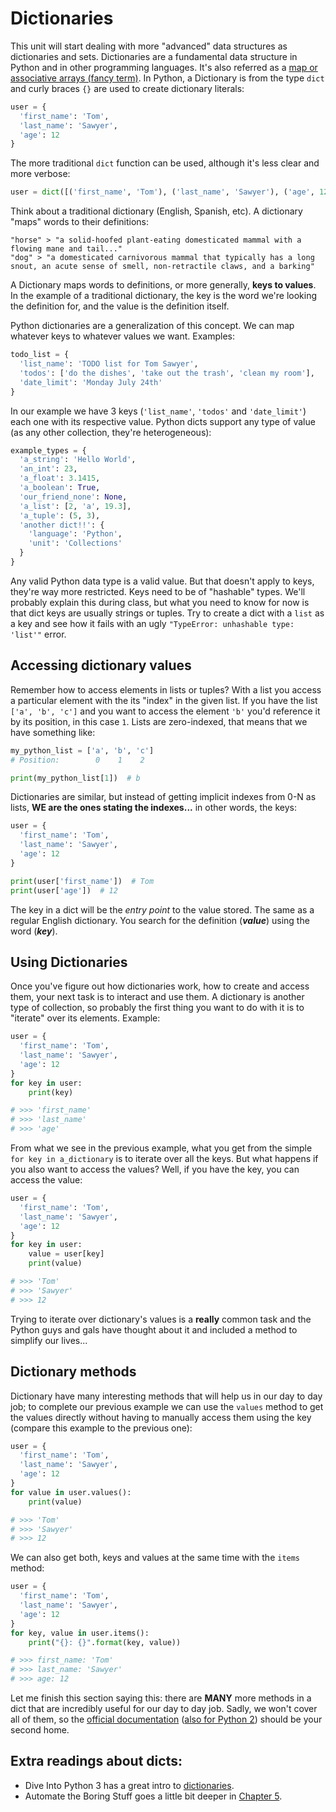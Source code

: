 # Dictionaries

This unit will start dealing with more "advanced" data structures as dictionaries and sets. Dictionaries are a fundamental data structure in Python and in other programming languages. It's also referred as a [map or associative arrays (fancy term)](https://en.wikipedia.org/wiki/Associative_array). In Python, a Dictionary is from the type `dict` and curly braces `{}` are used to create dictionary literals:

```python
user = {
  'first_name': 'Tom',
  'last_name': 'Sawyer',
  'age': 12
}
```

The more traditional `dict` function can be used, although it's less clear and more verbose:

```python
user = dict([('first_name', 'Tom'), ('last_name', 'Sawyer'), ('age', 12)])
```

Think about a traditional dictionary (English, Spanish, etc). A dictionary "maps" words to their definitions:

```
"horse" > "a solid-hoofed plant-eating domesticated mammal with a flowing mane and tail..."
"dog" > "a domesticated carnivorous mammal that typically has a long snout, an acute sense of smell, non-retractile claws, and a barking"
```

A Dictionary maps words to definitions, or more generally, **keys to values**. In the example of a traditional dictionary, the key is the word we're looking the definition for, and the value is the definition itself.

Python dictionaries are a generalization of this concept. We can map whatever keys to whatever values we want. Examples:

```python
todo_list = {
  'list_name': 'TODO list for Tom Sawyer',
  'todos': ['do the dishes', 'take out the trash', 'clean my room'],
  'date_limit': 'Monday July 24th'
}
```

In our example we have 3 keys (`'list_name'`, `'todos'` and `'date_limit'`) each one with its respective value. Python dicts support any type of value (as any other collection, they're heterogeneous):

```python
example_types = {
  'a_string': 'Hello World',
  'an_int': 23,
  'a_float': 3.1415,
  'a_boolean': True,
  'our_friend_none': None,
  'a_list': [2, 'a', 19.3],
  'a_tuple': (5, 3),
  'another dict!!': {
    'language': 'Python',
    'unit': 'Collections'
  }
}
```

Any valid Python data type is a valid value. But that doesn't apply to keys, they're way more restricted. Keys need to be of "hashable" types. We'll probably explain this during class, but what you need to know for now is that dict keys are usually strings or tuples. Try to create a dict with a `list` as a key and see how it fails with an ugly `"TypeError: unhashable type: 'list'"` error.

## Accessing dictionary values

Remember how to access elements in lists or tuples? With a list you access a particular element with the its "index" in the given list. If you have the list `['a', 'b', 'c']` and you want to access the element `'b'` you'd reference it by its position, in this case `1`. Lists are zero-indexed, that means that we have something like:

```python
my_python_list = ['a', 'b', 'c']
# Position:        0    1    2

print(my_python_list[1])  # b
```

Dictionaries are similar, but instead of getting implicit indexes from 0-N as lists, **WE are the ones stating the indexes...** in other words, the keys:

```python
user = {
  'first_name': 'Tom',
  'last_name': 'Sawyer',
  'age': 12
}

print(user['first_name'])  # Tom
print(user['age'])  # 12
```

The key in a dict will be the _entry point_ to the value stored. The same as a regular English dictionary. You search for the definition (**_value_**) using the word (**_key_**).

## Using Dictionaries

Once you've figure out how dictionaries work, how to create and access them, your next task is to interact and use them. A dictionary is another type of collection, so probably the first thing you want to do with it is to "iterate" over its elements. Example:

```python
user = {
  'first_name': 'Tom',
  'last_name': 'Sawyer',
  'age': 12
}
for key in user:
    print(key)

# >>> 'first_name'
# >>> 'last_name'
# >>> 'age'
```

From what we see in the previous example, what you get from the simple `for key in a_dictionary` is to iterate over all the keys. But what happens if you also want to access the values? Well, if you have the key, you can access the value:

```python
user = {
  'first_name': 'Tom',
  'last_name': 'Sawyer',
  'age': 12
}
for key in user:
    value = user[key]
    print(value)

# >>> 'Tom'
# >>> 'Sawyer'
# >>> 12
```

Trying to iterate over dictionary's values is a **really** common task and the Python guys and gals have thought about it and included a method to simplify our lives...

## Dictionary methods

Dictionary have many interesting methods that will help us in our day to day job; to complete our previous example we can use the `values` method to get the values directly without having to manually access them using the key (compare this example to the previous one):

```python
user = {
  'first_name': 'Tom',
  'last_name': 'Sawyer',
  'age': 12
}
for value in user.values():
    print(value)

# >>> 'Tom'
# >>> 'Sawyer'
# >>> 12
```

We can also get both, keys and values at the same time with the `items` method:

```python
user = {
  'first_name': 'Tom',
  'last_name': 'Sawyer',
  'age': 12
}
for key, value in user.items():
    print("{}: {}".format(key, value))

# >>> first_name: 'Tom'
# >>> last_name: 'Sawyer'
# >>> age: 12
```

Let me finish this section saying this: there are **MANY** more methods in a dict that are incredibly useful for our day to day job. Sadly, we won't cover all of them, so the [official documentation](https://docs.python.org/3/library/stdtypes.html#mapping-types-dict) ([also for Python 2](https://docs.python.org/2/library/stdtypes.html#mapping-types-dict)) should be your second home.

## Extra readings about dicts:

* Dive Into Python 3 has a great intro to [dictionaries](http://www.diveintopython3.net/native-datatypes.html#dictionaries).
* Automate the Boring Stuff goes a little bit deeper in [Chapter 5](https://automatetheboringstuff.com/chapter5/).
